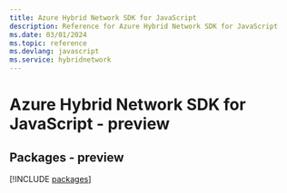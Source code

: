```yaml
---
title: Azure Hybrid Network SDK for JavaScript
description: Reference for Azure Hybrid Network SDK for JavaScript
ms.date: 03/01/2024
ms.topic: reference
ms.devlang: javascript
ms.service: hybridnetwork
---
```

# Azure Hybrid Network SDK for JavaScript - preview
## Packages - preview
[!INCLUDE [packages](hybrid-network-index.md)]